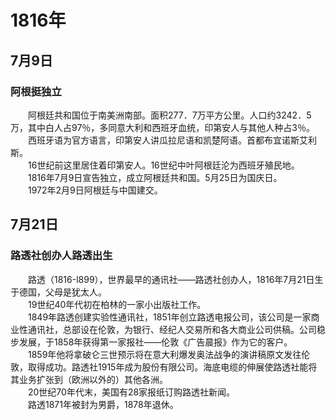 # 1816年
## 7月9日
### 阿根挺独立
　　阿根廷共和国位于南美洲南部。面积277．7万平方公里。人口约3242．5万，其中白人占97％，多同意大利和西班牙血统，印第安人与其他人种占3％。<br>　　西班牙语为官方语言，印第安人讲瓜拉尼语和凯楚阿语。首都布宜诺斯艾利斯。<br>　　16世纪前这里居住着印第安人。16世纪中叶阿根廷沦为西班牙殖民地。<br>　　1816年7月9日宣告独立，成立阿根廷共和国。5月25日为国庆日。<br>　　1972年2月9日阿根廷与中国建交。
## 7月21日
### 路透社创办人路透出生
　　路透（1816-l899），世界最早的通讯社——路透社创办人，1816年7月21日生于德国，父母是犹太人。<br>　　19世纪40年代初在柏林的一家小出版社工作。<br>　　1849年路透创建实验性通讯社，1851年创立路透电报公司，该公司是一家商业性通讯社，总部设在伦敦，为银行、经纪人交易所和各大商业公司供稿。公司稳步发展，于1858年获得第一家报社——伦敦《广告晨报》作为它的客户。<br>　　1859年他将拿破仑三世预示将在意大利爆发奥法战争的演讲稿原文发往伦敦，取得成功。路透社1915年成为股份有限公司。海底电缆的伸展使路透社能将其业务扩张到（欧洲以外的）其他各洲。<br>　　20世纪70年代末，美国有28家报纸订购路透社新闻。<br>　　路透1871年被封为男爵，1878年退休。
<comment/>